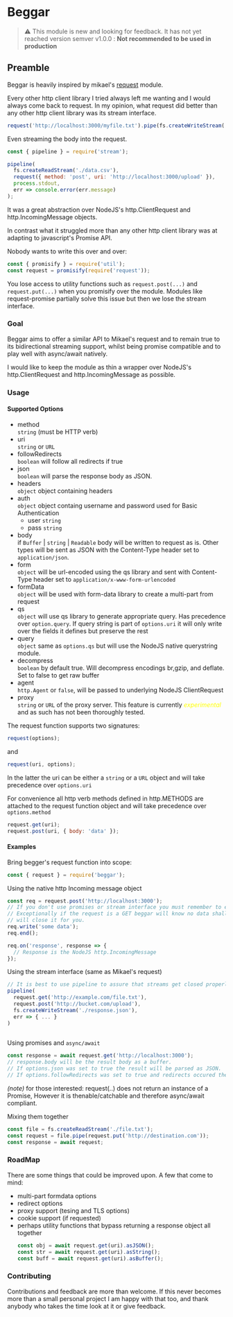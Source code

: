 # Beggar

> :warning: This module is new and looking for feedback. It has not yet reached version semver v1.0.0 : **Not recommended to be used in production**

## Preamble

Beggar is heavily inspired by mikael's [request](https://www.npmjs.com/package/request) module.

Every other http client library I tried always left me wanting and I would always come back to request.
In my opinion, what request did better than any other http client library was its stream interface.

```javascript
request('http://localhost:3000/myfile.txt').pipe(fs.createWriteStream('./filesystem/file.txt'));
```

Even streaming the body into the request.

```javascript
const { pipeline } = require('stream');

pipeline(
  fs.createReadStream('./data.csv'),
  request({ method: 'post', uri: 'http://localhost:3000/upload' }),
  process.stdout,
  err => console.error(err.message)
);
```

It was a great abstraction over NodeJS's http.ClientRequest and http.IncomingMessage objects.

In contrast what it struggled more than any other http client library was at adapting to javascript's Promise API.

Nobody wants to write this over and over:

```javascript
const { promisify } = require('util');
const request = promisify(require('request'));
```

You lose access to utility functions such as `request.post(...)` and `request.put(...)` when you promisify over the module.
Modules like request-promise partially solve this issue but then we lose the stream interface.

### Goal

Beggar aims to offer a similar API to Mikael's request and to remain true to its bidirectional streaming support, whilst
being promise compatible and to play well with async/await natively.

I would like to keep the module as thin a wrapper over NodeJS's http.ClientRequest and http.IncomingMessage as possible.

### Usage

#### Supported Options

- method  
   `string` (must be HTTP verb)
- uri  
   `string` or `URL`
- followRedirects  
   `boolean` will follow all redirects if true
- json  
  `boolean` will parse the response body as JSON.
- headers  
   `object` object containing headers
- auth  
  `object` object containg username and password used for Basic Authentication
  - user
    `string`
  - pass
    `string`
- body  
  if `Buffer` | `string` | `Readable` body will be written to request as is. Other types will be sent as JSON with the Content-Type header set to `application/json`.
- form  
  `object` will be url-encoded using the qs library and sent with Content-Type header set to `application/x-www-form-urlencoded`
- formData  
  `object` will be used with form-data library to create a multi-part from request
- qs  
   `object` will use qs library to generate appropriate query. Has precedence over `option.query`. If query string is part of `options.uri` it will only write over the fields it defines but preserve the rest
- query  
   `object` same as `options.qs` but will use the NodeJS native querystring module.
- decompress  
   `boolean` by default true. Will decompress encodings br,gzip, and deflate. Set to false to get raw buffer
- agent    
   `http.Agent` or `false`, will be passed to underlying NodeJS ClientRequest
- proxy     
    `string` or `URL` of the proxy server. This feature is currently _<span style="color: yellow;">experimental</span>_ and as such has not been thoroughly tested.
  

The request function supports two signatures:

```javascript
request(options);
```

and

```javascript
request(uri, options);
```

In the latter the uri can be either a `string` or a `URL` object and will take precedence over `options.uri`

For convenience all http verb methods defined in http.METHODS are attached to the request function object and will take precedence over `options.method`

```javascript
request.get(uri);
request.post(uri, { body: 'data' });
```

#### Examples

Bring begger's request function into scope:

```javascript
const { request } = require('beggar');
```

Using the native http Incoming message object

```javascript
const req = request.post('http://localhost:3000');
// If you don't use promises or stream interface you must remember to end your request
// Exceptionally if the request is a GET beggar will know no data shall be written and
// will close it for you.
req.write('some data');
req.end();

req.on('response', response => {
  // Response is the NodeJS http.IncomingMessage
});
```

Using the stream interface (same as Mikael's request)

```javascript
// It is best to use pipeline to assure that streams get closed properly on error. For simplicity in other examples we shall use the readable pipe method.
pipeline(
  request.get('http://example.com/file.txt'),
  request.post('http://bucket.com/upload'),
  fs.createWriteStream('./response.json'),
  err => { ... }
)
  
```

Using promises and `async/await`

```javascript
const response = await request.get('http://localhost:3000');
// response.body will be the result body as a buffer.
// If options.json was set to true the result will be parsed as JSON.
// If options.followRedirects was set to true and redirects occured they urls will be stored on response.redirects
```

_(note)_ for those interested: request(..) does not return an instance of a Promise, However it is thenable/catchable and therefore async/await compliant.

Mixing them together

```javascript
const file = fs.createReadStream('./file.txt');
const request = file.pipe(request.put('http://destination.com'));
const response = await request;
```

### RoadMap

There are some things that could be improved upon. A few that come to mind:

- multi-part formdata options
- redirect options
- proxy support (tesing and TLS options)
- cookie support (if requested)
- perhaps utility functions that bypass returning a response object all together
  ```javascript
  const obj = await request.get(uri).asJSON();
  const str = await request.get(uri).asString();
  const buff = await request.get(uri).asBuffer();
  ```

### Contributing

Contributions and feedback are more than welcome. If this never becomes more than a small personal project I am happy with that too, and thank anybody who takes the time look at it or give feedback.
